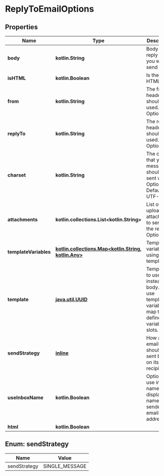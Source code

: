 
# ReplyToEmailOptions

## Properties
Name | Type | Description | Notes
------------ | ------------- | ------------- | -------------
**body** | **kotlin.String** | Body of the reply email you want to send | 
**isHTML** | **kotlin.Boolean** | Is the reply HTML | 
**from** | **kotlin.String** | The from header that should be used. Optional |  [optional]
**replyTo** | **kotlin.String** | The replyTo header that should be used. Optional |  [optional]
**charset** | **kotlin.String** | The charset that your message should be sent with. Optional. Default is UTF-8 |  [optional]
**attachments** | **kotlin.collections.List&lt;kotlin.String&gt;** | List of uploaded attachments to send with the reply. Optional. |  [optional]
**templateVariables** | [**kotlin.collections.Map&lt;kotlin.String, kotlin.Any&gt;**](kotlin.Any) | Template variables if using a template |  [optional]
**template** | [**java.util.UUID**](java.util.UUID) | Template ID to use instead of body. Will use template variable map to fill defined variable slots. |  [optional]
**sendStrategy** | [**inline**](#SendStrategyEnum) | How an email should be sent based on its recipients |  [optional]
**useInboxName** | **kotlin.Boolean** | Optionally use inbox name as display name for sender email address |  [optional]
**html** | **kotlin.Boolean** |  |  [optional]


<a name="SendStrategyEnum"></a>
## Enum: sendStrategy
Name | Value
---- | -----
sendStrategy | SINGLE_MESSAGE



